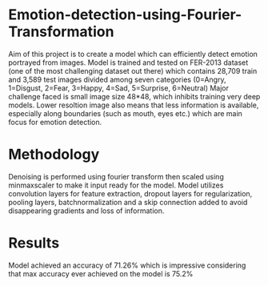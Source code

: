 # Emotion-detection-using-Fourier-Transformation
Aim of this project is to create a model which can efficiently detect emotion portrayed from images. Model is trained and tested on FER-2013 dataset (one of the most challenging dataset out there) which contains 28,709 train and 3,589 test images divided among seven categories (0=Angry, 1=Disgust, 2=Fear, 3=Happy, 4=Sad, 5=Surprise, 6=Neutral)
Major challenge faced is small image size 48*48, which inhibits training very deep models. Lower resoltion image also means that less information is available, especially along boundaries (such as mouth, eyes etc.) which are main focus for emotion detection.

# Methodology 
Denoising is performed using fourier transform then scaled using minmaxscaler to make it input ready for the model.
Model utilizes convolution layers for feature extraction, dropout layers for regularization, pooling layers, batchnormalization and a skip connection added to avoid disappearing gradients and loss of information.

# Results
Model achieved an accuracy of 71.26% which is impressive considering that max accuracy ever achieved on the model is 75.2%

